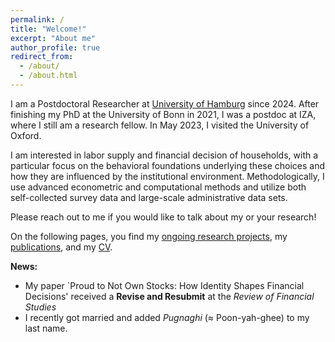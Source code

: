 ```yaml
---
permalink: /
title: "Welcome!"
excerpt: "About me"
author_profile: true
redirect_from:
  - /about/
  - /about.html
---
```


<!-- [University of Hamburg](https://www.iza.org/person/28688/christian-zimpelmann) -->
I am a Postdoctoral Researcher at [University of Hamburg](https://www.wiso.uni-hamburg.de/en/fachbereich-vwl/professuren/kesternich/team/zimpelmann-christian.html) since 2024. After finishing my PhD at the University of Bonn in 2021, I was a postdoc at IZA, where I still am a research fellow. In May 2023, I visited the University of Oxford. 

<!-- I am on the 2023/2024 academic job market. Find my Job Market Paper [here](jmp). -->

<!-- <p>&nbsp;</p> -->

<!-- [//]: # My research is on the intersection of labor economics, behavioral economics, and household finance. -->

I am interested in labor supply and financial decision of households, with a particular focus on the behavioral foundations underlying these choices and how they are influenced by the institutional environment. Methodologically, I use advanced econometric and computational methods and utilize both self-collected survey data and large-scale administrative data sets.

<!-- [//]: # I enjoy working on complex research projects that require advanced computational skills and state-of-the-art data science techniques. -->

<!-- I have made significant contributions to the development of [GETTSIM](https://github.com/iza-institute-of-labor-economics/gettsim), an open-source model of the German tax and transfer system which I apply in my research. -->

Please reach out to me if you would like to talk about my or your research!

<!-- [//]: # I apply GETTSIM in both my research and a project commissioned by the German Ministry of Family Affairs on the effects of a new basic child security (Kindergrundsicherung). -->

On the following pages, you find my [ongoing research projects](ongoing-research), my [publications](publications), and my [CV](cv).


**News:** 

- My paper `Proud to Not Own Stocks: How Identity Shapes Financial Decisions' received a **Revise and Resubmit** at the *Review of Financial Studies*
- I recently got married and added *Pugnaghi* (≈ Poon-yah-ghee) to my last name.


